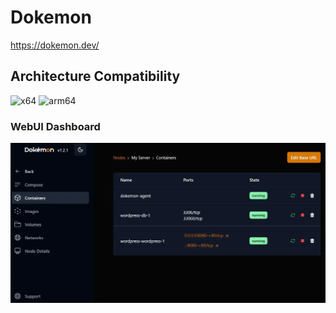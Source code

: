 # Dokemon

<https://dokemon.dev/>

## Architecture Compatibility

![x64](https://img.shields.io/docker/v/productiveops/dokemon/latest?arch=amd64&label=x64) ![arm64](https://img.shields.io/docker/v/productiveops/dokemon/latest?arch=arm64&label=arm64)

### WebUI Dashboard

![Dokemon UI](../../resources/screenshots/dokemon.webp)
